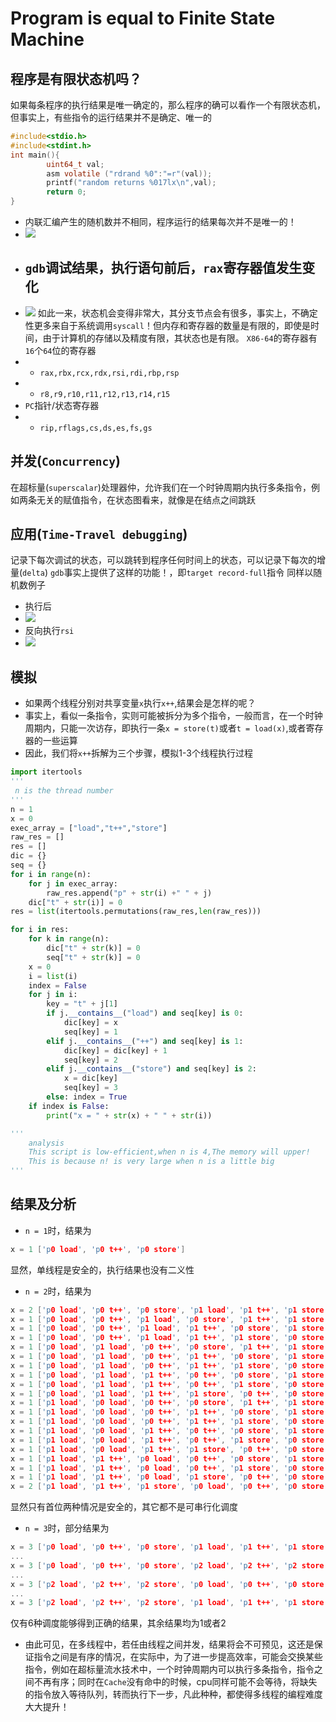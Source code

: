 # Program is equal to Finite State Machine
## 程序是有限状态机吗？
如果每条程序的执行结果是唯一确定的，那么程序的确可以看作一个有限状态机，但事实上，有些指令的运行结果并不是确定、唯一的
```C
#include<stdio.h>
#include<stdint.h>
int main(){
        uint64_t val;
        asm volatile ("rdrand %0":"=r"(val));
        printf("random returns %017lx\n",val);
        return 0;
}
```
* 内联汇编产生的随机数并不相同，程序运行的结果每次并不是唯一的！
* ![](https://github.com/djh-sudo/MISC/blob/main/Concurrency/src/res1.png)
* ##  `gdb`调试结果，执行语句前后，`rax`寄存器值发生变化
* ![](https://github.com/djh-sudo/MISC/blob/main/Concurrency/src/res2.png)
如此一来，状态机会变得非常大，其分支节点会有很多，事实上，不确定性更多来自于系统调用`syscall`！但内存和寄存器的数量是有限的，即使是时间，由于计算机的存储以及精度有限，其状态也是有限。
`X86-64`的寄存器有`16`个`64`位的寄存器
* * `rax,rbx,rcx,rdx,rsi,rdi,rbp,rsp`
* * `r8,r9,r10,r11,r12,r13,r14,r15`
* `PC`指针/状态寄存器
* * `rip,rflags,cs,ds,es,fs,gs`

## 并发(`Concurrency`)
在超标量(`superscalar`)处理器仲，允许我们在一个时钟周期内执行多条指令，例如两条无关的赋值指令，在状态图看来，就像是在结点之间跳跃
## 应用(`Time-Travel debugging`)
记录下每次调试的状态，可以跳转到程序任何时间上的状态，可以记录下每次的增量(`delta`)
`gdb`事实上提供了这样的功能！，即`target record-full`指令
同样以随机数例子
* 执行后
* ![](https://github.com/djh-sudo/MISC/blob/main/Concurrency/src/res3.png)
* 反向执行`rsi`
* ![](https://github.com/djh-sudo/MISC/blob/main/Concurrency/src/res4.png)
## 模拟
* 如果两个线程分别对共享变量`x`执行`x++`,结果会是怎样的呢？
* 事实上，看似一条指令，实则可能被拆分为多个指令，一般而言，在一个时钟周期内，只能一次访存，即执行一条`x = store(t)`或者`t = load(x)`,或者寄存器的一些运算
* 因此，我们将`x++`拆解为三个步骤，模拟1-3个线程执行过程
```python
import itertools
'''
 n is the thread number
'''
n = 1
x = 0
exec_array = ["load","t++","store"]
raw_res = []
res = []
dic = {}
seq = {}
for i in range(n):
    for j in exec_array:
        raw_res.append("p" + str(i) +" " + j)
    dic["t" + str(i)] = 0
res = list(itertools.permutations(raw_res,len(raw_res)))

for i in res:
    for k in range(n):
        dic["t" + str(k)] = 0
        seq["t" + str(k)] = 0
    x = 0
    i = list(i)
    index = False
    for j in i:
        key = "t" + j[1]
        if j.__contains__("load") and seq[key] is 0:
            dic[key] = x
            seq[key] = 1
        elif j.__contains__("++") and seq[key] is 1:
            dic[key] = dic[key] + 1
            seq[key] = 2
        elif j.__contains__("store") and seq[key] is 2:
            x = dic[key]
            seq[key] = 3
        else: index = True
    if index is False:
        print("x = " + str(x) + " " + str(i))

'''
    analysis
    This script is low-efficient,when n is 4,The memory will upper!
    This is because n! is very large when n is a little big
'''

```
## 结果及分析
* `n = 1`时，结果为
```C
x = 1 ['p0 load', 'p0 t++', 'p0 store']
```
显然，单线程是安全的，执行结果也没有二义性

* `n = 2`时，结果为
```C
x = 2 ['p0 load', 'p0 t++', 'p0 store', 'p1 load', 'p1 t++', 'p1 store']
x = 1 ['p0 load', 'p0 t++', 'p1 load', 'p0 store', 'p1 t++', 'p1 store']
x = 1 ['p0 load', 'p0 t++', 'p1 load', 'p1 t++', 'p0 store', 'p1 store']
x = 1 ['p0 load', 'p0 t++', 'p1 load', 'p1 t++', 'p1 store', 'p0 store']
x = 1 ['p0 load', 'p1 load', 'p0 t++', 'p0 store', 'p1 t++', 'p1 store']
x = 1 ['p0 load', 'p1 load', 'p0 t++', 'p1 t++', 'p0 store', 'p1 store']
x = 1 ['p0 load', 'p1 load', 'p0 t++', 'p1 t++', 'p1 store', 'p0 store']
x = 1 ['p0 load', 'p1 load', 'p1 t++', 'p0 t++', 'p0 store', 'p1 store']
x = 1 ['p0 load', 'p1 load', 'p1 t++', 'p0 t++', 'p1 store', 'p0 store']
x = 1 ['p0 load', 'p1 load', 'p1 t++', 'p1 store', 'p0 t++', 'p0 store']
x = 1 ['p1 load', 'p0 load', 'p0 t++', 'p0 store', 'p1 t++', 'p1 store']
x = 1 ['p1 load', 'p0 load', 'p0 t++', 'p1 t++', 'p0 store', 'p1 store']
x = 1 ['p1 load', 'p0 load', 'p0 t++', 'p1 t++', 'p1 store', 'p0 store']
x = 1 ['p1 load', 'p0 load', 'p1 t++', 'p0 t++', 'p0 store', 'p1 store']
x = 1 ['p1 load', 'p0 load', 'p1 t++', 'p0 t++', 'p1 store', 'p0 store']
x = 1 ['p1 load', 'p0 load', 'p1 t++', 'p1 store', 'p0 t++', 'p0 store']
x = 1 ['p1 load', 'p1 t++', 'p0 load', 'p0 t++', 'p0 store', 'p1 store']
x = 1 ['p1 load', 'p1 t++', 'p0 load', 'p0 t++', 'p1 store', 'p0 store']
x = 1 ['p1 load', 'p1 t++', 'p0 load', 'p1 store', 'p0 t++', 'p0 store']
x = 2 ['p1 load', 'p1 t++', 'p1 store', 'p0 load', 'p0 t++', 'p0 store']
```
显然只有首位两种情况是安全的，其它都不是可串行化调度

* `n = 3`时，部分结果为
```C
x = 3 ['p0 load', 'p0 t++', 'p0 store', 'p1 load', 'p1 t++', 'p1 store', 'p2 load', 'p2 t++', 'p2 store']
...
x = 3 ['p0 load', 'p0 t++', 'p0 store', 'p2 load', 'p2 t++', 'p2 store', 'p1 load', 'p1 t++', 'p1 store']
...
x = 3 ['p2 load', 'p2 t++', 'p2 store', 'p0 load', 'p0 t++', 'p0 store', 'p1 load', 'p1 t++', 'p1 store']
...
x = 3 ['p2 load', 'p2 t++', 'p2 store', 'p1 load', 'p1 t++', 'p1 store', 'p0 load', 'p0 t++', 'p0 store']
```
仅有6种调度能够得到正确的结果，其余结果均为1或者2

* 由此可见，在多线程中，若任由线程之间并发，结果将会不可预见，这还是保证指令之间是有序的情况，在实际中，为了进一步提高效率，可能会交换某些指令，例如在超标量流水技术中，一个时钟周期内可以执行多条指令，指令之间不再有序；同时在`Cache`没有命中的时候，cpu同样可能不会等待，将缺失的指令放入等待队列，转而执行下一步，凡此种种，都使得多线程的编程难度大大提升！

